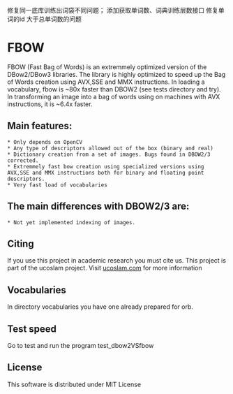 修复同一底库训练出词袋不同问题；
添加获取单词数、词典训练层数接口
修复单词的id 大于总单词数的问题

FBOW
=====
FBOW (Fast Bag of Words) is an extremmely optimized version of the DBow2/DBow3 libraries. The library is highly optimized to speed up the Bag of Words creation using  AVX,SSE and MMX instructions. In loading a vocabulary, fbow is ~80x faster than DBOW2 (see tests directory and try). In transforming an image into a bag of words using on machines with AVX instructions, it is ~6.4x faster.

## 
## Main features:
	* Only depends on OpenCV 
	* Any type of descriptors allowed out of the box (binary and real)
	* Dictionary creation from a set of images. Bugs found in DBOW2/3 corrected.
	* Extremmely fast bow creation using specialized versions using AVX,SSE and MMX instructions both for binary and floating point descriptors.
	* Very fast load of vocabularies

## 
## The main differences with DBOW2/3 are:

	* Not yet implemented indexing of images. 

##
## Citing

If you use this project in academic research you must cite us. This project is part of the ucoslam project. Visit [ucoslam.com](http://ucoslam.com) for more information


##
## Vocabularies

In directory vocabularies you have one already prepared for orb.
##
## Test speed
 Go to test and run the program test_dbow2VSfbow
##
## License
This software is distributed under MIT License
